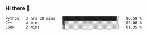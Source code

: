 ### Hi there 👋

<!--START_SECTION:waka-->

```text
Python   3 hrs 28 mins   ████████████████████████░   96.59 %
C++      4 mins          ▓░░░░░░░░░░░░░░░░░░░░░░░░   02.06 %
JSON     2 mins          ▒░░░░░░░░░░░░░░░░░░░░░░░░   01.35 %
```

<!--END_SECTION:waka-->
